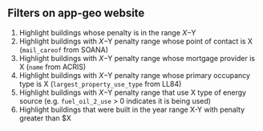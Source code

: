 ## Filters on app-geo website
1. Highlight buildings whose penalty is in the range $X-$Y
1. Highlight buildings with $X-$Y penalty range whose point of contact is X (`mail_careof` from SOANA)
1. Highlight buildings with $X-$Y penalty range whose mortgage provider is X (`name` from ACRIS)
1. Highlight buildings with $X-$Y penalty range whose primary occupancy type is X (`largest_property_use_type` from LL84)
1. Highlight buildings with $X-$Y penalty range that use X type of energy source (e.g. `fuel_oil_2_use` > 0 indicates it is being used)
1. Highlight buildings that were built in the year range X-Y with penalty greater than $X

